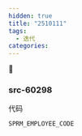 ```yaml
---
hidden: true
title: "2510111"
tags:
  - 迭代
categories:
---
```




### src-60298


代码


`SPRM_EMPLOYEE_CODE`